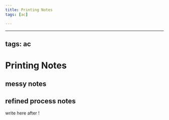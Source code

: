 ```yaml
---
title: Printing Notes
tags: [ac]

---
```


---
tags: ac
---

# Printing Notes

## messy notes


## refined process notes
write here after !